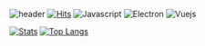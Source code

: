 ![header](https://capsule-render.vercel.app/api?type=waving&color=timeAuto&height=120&section=header&text=&fontSize=40&fontColor=2b2b2b&fontAlignY=80)
[![Hits](https://hits.seeyoufarm.com/api/count/incr/badge.svg?url=https%3A%2F%2Fgithub.com%2FOhmry&count_bg=%2379C83D&title_bg=%23555555&icon=&icon_color=%23E7E7E7&title=visit&edge_flat=true)](https://hits.seeyoufarm.com) ![Javascript](https://img.shields.io/badge/Javascript-F7DF1E?style=flat-square&logo=Javascript&logoColor=black) ![Electron](https://img.shields.io/badge/Electron-47848F?style=flat-square&logo=Electron&logoColor=white) ![Vuejs](https://img.shields.io/badge/Vue.js-4FC08D?style=flat-square&logo=Vue.js&logoColor=white)

[![Stats](https://github-readme-stats.vercel.app/api?username=Ohmry&show_icons=true&theme=vue&hide_border=true)](https://github.com/Ohmry) [![Top Langs](https://github-readme-stats.vercel.app/api/top-langs/?username=Ohmry&layout=compact&theme=vue&hide_border=true)](https://github.com/anuraghazra/github-readme-stats)
